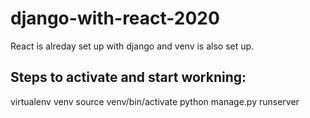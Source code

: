 # django-with-react-2020
React is alreday set up with django and venv is also set up.

## Steps to activate and start workning:
virtualenv venv
source venv/bin/activate
python manage.py runserver
